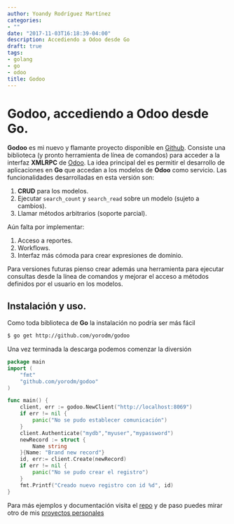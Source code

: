 ```yaml
---
author: Yoandy Rodríguez Martínez
categories:
- ""
date: "2017-11-03T16:18:39-04:00"
description: Accediendo a Odoo desde Go
draft: true
tags:
- golang
- go
- odoo
title: Godoo
---
```



# Godoo, accediendo a Odoo desde Go.

**Godoo** es mi nuevo y flamante proyecto disponible en
[Github](http://github.com ). Consiste una biblioteca (y pronto herramienta de
línea de comandos) para acceder a la interfaz **XMLRPC** de
[Odoo](http://www.odoo.com ). La idea principal del es permitir el desarrollo de
aplicaciones en **Go** que accedan a los modelos de **Odoo** como servicio. Las
funcionalidades desarrolladas en esta versión son:

1. **CRUD** para los modelos.
2. Ejecutar `search_count` y `search_read` sobre un modelo (sujeto a cambios).
3. Llamar métodos arbitrarios (soporte parcial).

Aún falta por implementar:

1. Acceso a reportes.
2. Workflows.
3. Interfaz más cómoda para crear expresiones de dominio.

Para versiones futuras pienso crear además una herramienta para ejecutar
consultas desde la línea de comandos y mejorar el acceso a métodos definidos por
el usuario en los modelos.

## Instalación y uso.

Como toda biblioteca de **Go** la instalación no podría ser más fácil

```bash
$ go get http://github.com/yorodm/godoo
```

Una vez terminada la descarga podemos comenzar la diversión

```go
package main
import (
    "fmt"
    "github.com/yorodm/godoo"
)

func main() {
    client, err := godoo.NewClient("http://localhost:8069")
    if err != nil {
        panic("No se pudo establecer comunicación")
    }
    client.Authenticate("mydb","myuser","mypassword")
    newRecord := struct {
        Name string
    }{Name: "Brand new record"}
    id, err:= client.Create(newRecord)
    if err != nil {
        panic("No se pudo crear el registro")
    }
    fmt.Printf("Creado nuevo registro con id %d", id)
}
```

Para más ejemplos y documentación visita el
[repo](http://github.com/yorodm/godoo ) y de paso puedes mirar otro de mis
[proyectos personales](http://github.com/yorodm)
